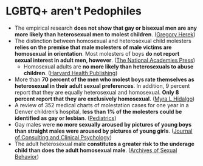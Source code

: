 # LGBTQ+ aren't Pedophiles

* The empirical research **does not show that gay or bisexual men are any more likely than heterosexual men to molest children**. \([Gregory Herek](https://psychology.ucdavis.edu/rainbow/html/facts_molestation.html)\)
* The distinction between homosexual and heterosexual child molesters **relies on the premise that male molesters of male victims are homosexual in orientation**. Most molesters of boys **do not report sexual interest in adult men, however**. \([The National Academies Press](https://0x0.la/u/VYUOLUV.pdf#page=158)\)
  * Homosexual adults are **no more likely than heterosexuals to abuse children**. \([Harvard Health Publishing](https://www.health.harvard.edu/newsletter_article/pessimism-about-pedophilia)\)
* More than **70 percent of the men who molest boys rate themselves as heterosexual in their adult sexual preferences**. In addition, 9 percent report that they are equally heterosexual and homosexual. **Only 8 percent report that they are exclusively homosexual**. \([Myra L Hidalgo](https://rb.gy/emzzid)\)
* A review of 352 medical charts of molestation cases for one year in a Denver children’s hospital, **less than 1% of the molesters could be identified as gay or lesbian**. \([Pediatrics](https://pubmed.ncbi.nlm.nih.gov/8008535/)\)
* Gay males were **no more sexually aroused by pictures of young boys than straight males were aroused by pictures of young girls**. \([Journal of Consulting and Clinical Psychology](https://dacemirror.sci-hub.st/journal-article/818283806aa95fb243b9a1badbbaebc0/freund1989.pdf)\)
*  The adult heterosexual male **constitutes a greater risk to the underage child than does the adult homosexual male**. \([Archives of Sexual Behavior](https://zero.sci-hub.se/650/86b797f086fe846a581e52716b2cda0c/groth1978.pdf)\)



